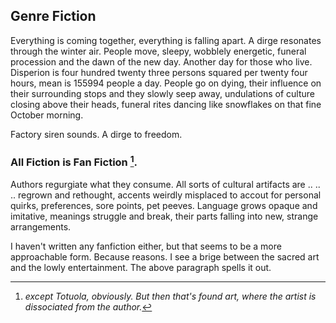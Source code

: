 ## Genre Fiction

Everything is coming together, everything is falling apart. A dirge resonates through the winter air. People move, sleepy, wobblely energetic, funeral procession and the dawn of the new day. Another day for those who live. Disperion is four hundred twenty three persons squared per twenty four hours, mean is 155994 people a day. People go on dying, their influence on their surrounding stops and they slowly seep away, undulations of culture closing above their heads, funeral rites dancing like snowflakes on that fine October morning.

Factory siren sounds. A dirge to freedom.

### All Fiction is Fan Fiction [^1].

Authors regurgiate what they consume. All sorts of cultural artifacts are .. .. .. regrown and rethought, accents weirdly misplaced to accout for personal quirks, preferences, sore points, pet peeves. Language grows opaque and imitative, meanings struggle and break, their parts falling into new, strange arrangements.

I haven't written any fanfiction either, but that seems to be a more approachable form. Because reasons. I see a brige between the sacred art and the lowly entertainment. The above paragraph spells it out.

[^1]: *except Totuola, obviously. But then that's found art, where the artist is dissociated from the author.*
